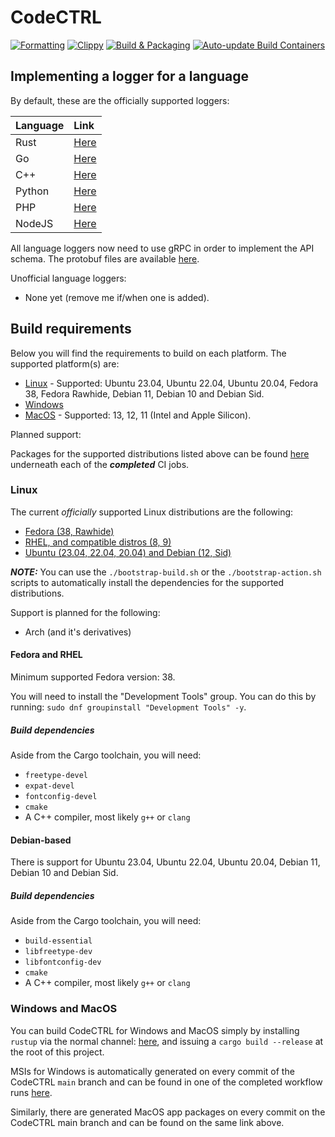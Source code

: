 # CodeCTRL

[![Formatting](https://github.com/STBoyden/codectrl/actions/workflows/reformat.yml/badge.svg)](https://github.com/STBoyden/codectrl/actions/workflows/reformat.yml)
[![Clippy](https://github.com/STBoyden/codectrl/actions/workflows/clippy.yml/badge.svg)](https://github.com/STBoyden/codectrl/actions/workflows/clippy.yml)
[![Build & Packaging](https://github.com/STBoyden/codectrl/actions/workflows/build-and-package.yml/badge.svg)](https://github.com/STBoyden/codectrl/actions/workflows/build-and-package.yml)
[![Auto-update Build Containers](https://github.com/STBoyden/codectrl/actions/workflows/update-containers.yml/badge.svg)](https://github.com/STBoyden/codectrl/actions/workflows/update-containers.yml)

## Implementing a logger for a language

By default, these are the officially supported loggers:

| Language | Link                                                                 |
| :------- | :------------------------------------------------------------------- |
| Rust     | [Here](https://github.com/STBoyden/codectrl/tree/main/crates/logger) |
| Go       | [Here](https://github.com/STBoyden/codectrl-go-logger)               |
| C++      | [Here](https://github.com/STBoyden/codectrl-cxx-logger)              |
| Python   | [Here](https://github.com/STBoyden/codectrl-python-logger)           |
| PHP      | [Here](https://github.com/STBoyden/codectrl-php-logger)              |
| NodeJS   | [Here](https://github.com/STBoyden/codectrl-nodejs-logger)           |

All language loggers now need to use gRPC in order to implement the API schema.
The protobuf files are available
[here](https://github.com/STBoyden/codectrl-protobuf-specifications).

Unofficial language loggers:

- None yet (remove me if/when one is added).

## Build requirements

Below you will find the requirements to build on each platform. The supported platform(s)
are:

- [Linux](#linux) - Supported: Ubuntu 23.04, Ubuntu 22.04, Ubuntu 20.04, Fedora 38, Fedora Rawhide,
  Debian 11, Debian 10 and Debian Sid.
- [Windows](#windows-and-macos)
- [MacOS](#windows-and-macos) - Supported: 13, 12, 11 (Intel and Apple Silicon).

Planned support:

Packages for the supported distributions listed above can be found
[here](https://github.com/STBoyden/codectrl/actions/workflows/build-and-package.yml)
underneath each of the **_completed_** CI jobs.

### Linux

The current _officially_ supported Linux distributions are the following:

- [Fedora (38, Rawhide)](#fedora-and-rhel)
- [RHEL, and compatible distros (8, 9)](#fedora-and-rhel)
- [Ubuntu (23.04, 22.04, 20.04) and Debian (12, Sid)](#debian-based)

**_NOTE:_** You can use the `./bootstrap-build.sh` or the
`./bootstrap-action.sh` scripts to automatically install the dependencies for
the supported distributions.

Support is planned for the following:

- Arch (and it's derivatives)

#### Fedora and RHEL

Minimum supported Fedora version: 38.

You will need to install the "Development Tools" group. You can do this by running:
`sudo dnf groupinstall "Development Tools" -y`.

##### Build dependencies

Aside from the Cargo toolchain, you will need:

- `freetype-devel `
- `expat-devel`
- `fontconfig-devel`
- `cmake`
- A C++ compiler, most likely `g++` or `clang`

#### Debian-based

There is support for Ubuntu 23.04, Ubuntu 22.04, Ubuntu 20.04, Debian 11, Debian 10 and
Debian Sid.

##### Build dependencies

Aside from the Cargo toolchain, you will need:

- `build-essential`
- `libfreetype-dev`
- `libfontconfig-dev`
- `cmake`
- A C++ compiler, most likely `g++` or `clang`

### Windows and MacOS

You can build CodeCTRL for Windows and MacOS simply by installing `rustup` via the normal
channel: [here](https://rustup.rs), and issuing a `cargo build --release` at
the root of this project.

MSIs for Windows is automatically generated on every commit of the CodeCTRL
`main` branch and can be found in one of the completed workflow runs
[here](https://github.com/STBoyden/codectrl/actions/workflows/build-and-package.yml).

Similarly, there are generated MacOS app packages on every commit on the CodeCTRL main branch and can be found on the same link above.
